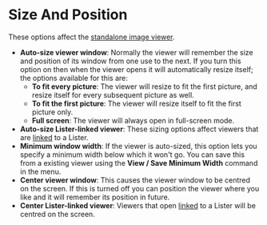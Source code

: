 # Size And Position

These options affect the [standalone image viewer](/Manual/additional_functionality/viewing_images/README.md).

- **Auto-size viewer window**: Normally the viewer will remember the size and position of its window from one use to the next. If you turn this option on then when the viewer opens it will automatically resize itself; the options available for this are:
  - **To fit every picture**: The viewer will resize to fit the first picture, and resize itself for every subsequent picture as well.
  - **To fit the first picture**: The viewer will resize itself to fit the first picture only.
  - **Full screen**: The viewer will always open in full-screen mode.
- **Auto-size Lister-linked viewer**: These sizing options affect viewers that are [linked](/Manual/additional_functionality/viewing_images/viewer_lister_linked.md) to a Lister.
- **Minimum window width**: If the viewer is auto-sized, this option lets you specify a minimum width below which it won't go. You can save this from a existing viewer using the **View / Save Minimum Width** command in the menu.
- **Center viewer window**: This causes the viewer window to be centred on the screen. If this is turned off you can position the viewer where you like and it will remember its position in future.
- **Center Lister-linked viewer**: Viewers that open [linked](/Manual/additional_functionality/viewing_images/viewer_lister_linked.md) to a Lister will be centred on the screen.
